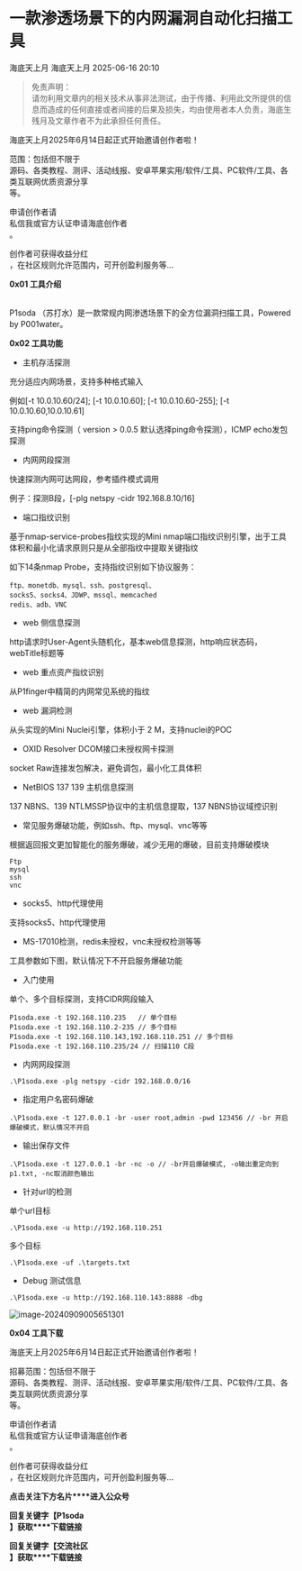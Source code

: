 #  一款渗透场景下的内网漏洞自动化扫描工具  
海底天上月  海底天上月   2025-06-16 20:10  
  
> 免责声明：  
请勿利用文章内的相关技术从事非法测试，由于传播、利用此文所提供的信息而造成的任何直接或者间接的后果及损失，均由使用者本人负责，海底生残月及文章作者不为此承担任何责任。  
  
  
海底天上月2025年6月14日起正式开始邀请创作者啦！  
  
范围：包括但不限于  
源码、各类教程、测评、活动线报、安卓苹果实用/软件/工具、PC软件/工具、各类互联网优质资源分享  
等。  
  
申请创作者请  
私信我或官方认证申请海底创作者  
。  
  
创作者可获得收益分红  
，在社区规则允许范围内，可开创盈利服务等…  
  
**0x01 工具介绍**  
  
          
P1soda （苏打水）是一款常规内网渗透场景下的全方位漏洞扫描工具，Powered by P001water。  
  
**0x02 工具功能**  
- 主机存活探测  
  
充分适应内网场景，支持多种格式输入  
  
例如[-t 10.0.10.60/24]; [-t 10.0.10.60]; [-t 10.0.10.60-255]; [-t 10.0.10.60,10.0.10.61]  
  
支持ping命令探测（ version > 0.0.5 默认选择ping命令探测），ICMP echo发包探测  
- 内网网段探测  
  
快速探测内网可达网段，参考插件模式调用  
  
例子：探测B段，[-plg netspy -cidr 192.168.8.10/16]  
- 端口指纹识别  
  
基于nmap-service-probes指纹实现的Mini nmap端口指纹识别引擎，出于工具体积和最小化请求原则只是从全部指纹中提取关键指纹  
  
如下14条nmap Probe，支持指纹识别如下协议服务：  
```
ftp、monetdb、mysql、ssh、postgresql、
socks5、socks4、JDWP、mssql、memcached
redis、adb、VNC
```  
- web 侧信息探测  
  
http请求时User-Agent头随机化，基本web信息探测，http响应状态码，webTitle标题等  
- web 重点资产指纹识别  
  
从P1finger中精简的内网常见系统的指纹  
- web 漏洞检测  
  
从头实现的Mini Nuclei引擎，体积小于 2 M，支持nuclei的POC  
- OXID Resolver DCOM接口未授权网卡探测  
  
socket Raw连接发包解决，避免调包，最小化工具体积  
- NetBIOS 137 139 主机信息探测  
  
137 NBNS、139 NTLMSSP协议中的主机信息提取，137 NBNS协议域控识别  
- 常见服务爆破功能，例如ssh、ftp、mysql、vnc等等  
  
根据返回报文更加智能化的服务爆破，减少无用的爆破，目前支持爆破模块  
```
Ftp
mysql
ssh
vnc
```  
- socks5、http代理使用  
  
支持socks5、http代理使用  
- MS-17010检测，redis未授权，vnc未授权检测等等  
  
工具参数如下图，默认情况下不开启服务爆破功能  
  
- 入门使用  
  
单个、多个目标探测，支持CIDR网段输入  
```
P1soda.exe -t 192.168.110.235 	// 单个目标
P1soda.exe -t 192.168.110.2-235 // 多个目标
P1soda.exe -t 192.168.110.143,192.168.110.251 // 多个目标
P1soda.exe -t 192.168.110.235/24 // 扫描110 C段
```  
  
- 内网网段探测  
  
```
.\P1soda.exe -plg netspy -cidr 192.168.0.0/16
```  
  
- 指定用户名密码爆破  
  
```
.\P1soda.exe -t 127.0.0.1 -br -user root,admin -pwd 123456 // -br 开启爆破模式，默认情况不开启
```  
  
- 输出保存文件  
  
```
.\P1soda.exe -t 127.0.0.1 -br -nc -o // -br开启爆破模式, -o输出重定向到p1.txt, -nc取消颜色输出
```  
  
- 针对url的检测  
  
单个url目标  
```
.\P1soda.exe -u http://192.168.110.251
```  
  
多个目标  
```
.\P1soda.exe -uf .\targets.txt
```  
  
- Debug 测试信息  
  
```
.\P1soda.exe -u http://192.168.110.143:8888 -dbg
```  
  
![image-20240909005651301](https://mmbiz.qpic.cn/mmbiz_png/fYSUHibFMoaJmibUQYTfpojO05FQibm3e23GVab5V5XLjYDJT4rhiblzBKY7DENvre7XIvib1FcyAKIR3S6EjFibUIHg/640?wx_fmt=png&from=appmsg "")  
  
**0x04 工具下载**  
  
海底天上月2025年6月14日起正式开始邀请创作者啦！  
  
招募范围：包括但不限于  
源码、各类教程、测评、活动线报、安卓苹果实用/软件/工具、PC软件/工具、各类互联网优质资源分享  
等。  
  
申请创作者请  
私信我或官方认证申请海底创作者  
。  
  
创作者可获得收益分红  
，在社区规则允许范围内，可开创盈利服务等…  
  
**点击关注下方名片****进入公众号**  
  
**回复关键字【P1soda**  
**】获取****下载链接**  
  
**回复关键字【交流社区**  
**】获取****下载链接**  
  
  
